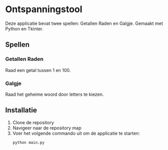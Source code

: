 # Ontspanningstool

Deze applicatie bevat twee spellen: Getallen Raden en Galgje. Gemaakt met Python en Tkinter.

## Spellen

### Getallen Raden
Raad een getal tussen 1 en 100.

### Galgje
Raad het geheime woord door letters te kiezen.

## Installatie

1. Clone de repository
2. Navigeer naar de repository map
3. Voer het volgende commando uit om de applicatie te starten:
   ```bash
   python main.py
